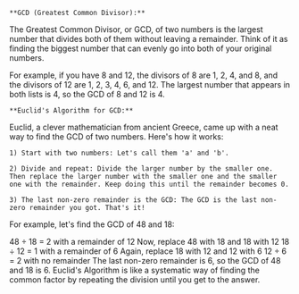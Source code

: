 	**GCD (Greatest Common Divisor):**

The Greatest Common Divisor, or GCD, of two numbers is the largest number that divides both of them without leaving a remainder. Think of it as finding the biggest number that can evenly go into both of your original numbers.

For example, if you have 8 and 12, the divisors of 8 are 1, 2, 4, and 8, and the divisors of 12 are 1, 2, 3, 4, 6, and 12. The largest number that appears in both lists is 4, so the GCD of 8 and 12 is 4.

	**Euclid's Algorithm for GCD:**

Euclid, a clever mathematician from ancient Greece, came up with a neat way to find the GCD of two numbers. Here's how it works:

	1) Start with two numbers: Let's call them 'a' and 'b'.

	2) Divide and repeat: Divide the larger number by the smaller one. Then replace the larger number with the smaller one and the smaller one with the remainder. Keep doing this until the remainder becomes 0.

	3) The last non-zero remainder is the GCD: The GCD is the last non-zero remainder you got. That's it!

For example, let's find the GCD of 48 and 18:

48 ÷ 18 = 2 with a remainder of 12
Now, replace 48 with 18 and 18 with 12
18 ÷ 12 = 1 with a remainder of 6
Again, replace 18 with 12 and 12 with 6
12 ÷ 6 = 2 with no remainder
The last non-zero remainder is 6, so the GCD of 48 and 18 is 6. Euclid's Algorithm is like a systematic way of finding the common factor by repeating the division until you get to the answer.
